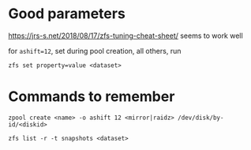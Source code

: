 # Good parameters
<https://jrs-s.net/2018/08/17/zfs-tuning-cheat-sheet/> seems to work well

for `ashift=12`, set during pool creation, all others, run
```
zfs set property=value <dataset>
```


# Commands to remember

```
zpool create <name> -o ashift 12 <mirror|raidz> /dev/disk/by-id/<diskid>
```

```
zfs list -r -t snapshots <dataset>
```

